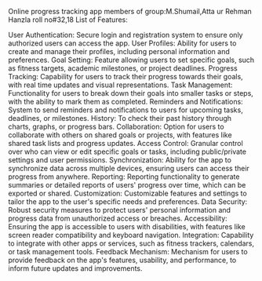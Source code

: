 Online progress tracking app members of group:M.Shumail,Atta ur Rehman Hanzla roll no#32,18 List of Features:

User Authentication: Secure login and registration system to ensure only authorized users can access the app.
User Profiles: Ability for users to create and manage their profiles, including personal information and preferences.
Goal Setting: Feature allowing users to set specific goals, such as fitness targets, academic milestones, or project deadlines.
Progress Tracking: Capability for users to track their progress towards their goals, with real time updates and visual representations.
Task Management: Functionality for users to break down their goals into smaller tasks or steps, with the ability to mark them as completed.
Reminders and Notifications: System to send reminders and notifications to users for upcoming tasks, deadlines, or milestones.
History: To check their past history through charts, graphs, or progress bars.
Collaboration: Option for users to collaborate with others on shared goals or projects, with features like shared task lists and progress updates.
Access Control: Granular control over who can view or edit specific goals or tasks, including public/private settings and user permissions.
Synchronization: Ability for the app to synchronize data across multiple devices, ensuring users can access their progress from anywhere.
Reporting: Reporting functionality to generate summaries or detailed reports of users' progress over time, which can be exported or shared.
Customization: Customizable features and settings to tailor the app to the user's specific needs and preferences.
Data Security: Robust security measures to protect users' personal information and progress data from unauthorized access or breaches.
Accessibility: Ensuring the app is accessible to users with disabilities, with features like screen reader compatibility and keyboard navigation.
Integration: Capability to integrate with other apps or services, such as fitness trackers, calendars, or task management tools.
Feedback Mechanism: Mechanism for users to provide feedback on the app's features, usability, and performance, to inform future updates and improvements.
